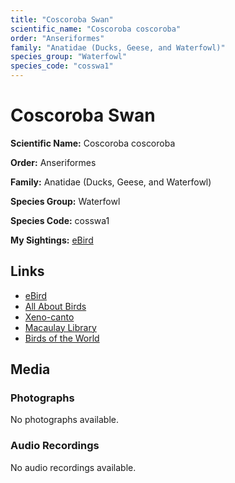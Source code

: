 ```yaml
---
title: "Coscoroba Swan"
scientific_name: "Coscoroba coscoroba"
order: "Anseriformes"
family: "Anatidae (Ducks, Geese, and Waterfowl)"
species_group: "Waterfowl"
species_code: "cosswa1"
---
```


# Coscoroba Swan

**Scientific Name:** Coscoroba coscoroba

**Order:** Anseriformes

**Family:** Anatidae (Ducks, Geese, and Waterfowl)

**Species Group:** Waterfowl

**Species Code:** cosswa1

**My Sightings:** [eBird](https://ebird.org/lifelist?r=world&time=life&spp=cosswa1)

## Links
* [eBird](https://ebird.org/species/cosswa1) 
* [All About Birds](https://www.allaboutbirds.org/guide/cosswa1) 
* [Xeno-canto](https://www.xeno-canto.org/species/cosswa1) 
* [Macaulay Library](https://search.macaulaylibrary.org/catalog?taxonCode=cosswa1&sort=rating_rank_desc)
* [Birds of the World](https://birdsoftheworld.org/bow/species/cosswa1)

## Media
### Photographs
No photographs available.

### Audio Recordings
No audio recordings available.
